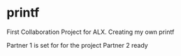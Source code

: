 # printf
First Collaboration Project for ALX. Creating my own printf

Partner 1 is set for for the project
Partner 2 ready

